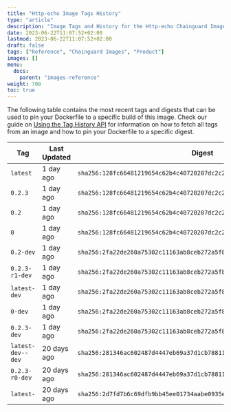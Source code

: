 ```yaml
---
title: "Http-echo Image Tags History"
type: "article"
description: "Image Tags and History for the Http-echo Chainguard Image"
date: 2023-06-22T11:07:52+02:00
lastmod: 2023-06-22T11:07:52+02:00
draft: false
tags: ["Reference", "Chainguard Images", "Product"]
images: []
menu:
  docs:
    parent: "images-reference"
weight: 700
toc: true
---
```


The following table contains the most recent tags and digests that can be used to pin your Dockerfile to a specific build of this image. Check our guide on [Using the Tag History API](/chainguard/chainguard-images/using-the-tag-history-api/) for information on how to fetch all tags from an image and how to pin your Dockerfile to a specific digest.

| Tag               | Last Updated | Digest                                                                    |
|-------------------|--------------|---------------------------------------------------------------------------|
| `latest`          | 1 day ago    | `sha256:128fc66481219654c62b4c40720207dc2c2a2ecf5a809d0acca707c817ccdc4f` |
| `0.2.3`           | 1 day ago    | `sha256:128fc66481219654c62b4c40720207dc2c2a2ecf5a809d0acca707c817ccdc4f` |
| `0.2`             | 1 day ago    | `sha256:128fc66481219654c62b4c40720207dc2c2a2ecf5a809d0acca707c817ccdc4f` |
| `0`               | 1 day ago    | `sha256:128fc66481219654c62b4c40720207dc2c2a2ecf5a809d0acca707c817ccdc4f` |
| `0.2-dev`         | 1 day ago    | `sha256:2fa22de260a75302c11163ab8ceb272a5f8302cd742cdd301954b74248d47749` |
| `0.2.3-r1-dev`    | 1 day ago    | `sha256:2fa22de260a75302c11163ab8ceb272a5f8302cd742cdd301954b74248d47749` |
| `latest-dev`      | 1 day ago    | `sha256:2fa22de260a75302c11163ab8ceb272a5f8302cd742cdd301954b74248d47749` |
| `0-dev`           | 1 day ago    | `sha256:2fa22de260a75302c11163ab8ceb272a5f8302cd742cdd301954b74248d47749` |
| `0.2.3-dev`       | 1 day ago    | `sha256:2fa22de260a75302c11163ab8ceb272a5f8302cd742cdd301954b74248d47749` |
| `latest-dev--dev` | 20 days ago  | `sha256:281346ac602487d4447eb69a37d1cb788117e5836a89eae77fb0dad7231c5434` |
| `0.2.3-r0-dev`    | 20 days ago  | `sha256:281346ac602487d4447eb69a37d1cb788117e5836a89eae77fb0dad7231c5434` |
| `latest-`         | 20 days ago  | `sha256:2d7fd7b6c69dfb9bb45ee01734aabe0935e0eddb739980bcdbc14c30f56d9413` |
